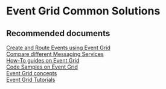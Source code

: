 <properties
	pageTitle="advisory"
	description="advisory"
	service="microsoft.eventgrid"
	resource="namespaces"
	authors="ChiragPavecha"
	displayOrder=""
	selfHelpType="generic"
	supportTopicIds="32583169,32583163,32583165,32583161,32583168,32583170,32583160,32583166,32583167"
	resourceTags=""
	productPesIds="16263"
	cloudEnvironments="public,BlackForest,Fairfax, usnat, ussec"
	articleId="a027ce33-e194-4a1a-b638-b824187b6345"
	ownershipId="AzureEventGrid_Topics"
/>

# Event Grid Common Solutions

## **Recommended documents**
[Create and Route Events using Event Grid](https://docs.microsoft.com/azure/event-grid/custom-event-quickstart)<br>
[Compare different Messaging Services](https://docs.microsoft.com/azure/event-grid/compare-messaging-services)<br>
[How-To guides on Event Grid](https://docs.microsoft.com/azure/event-grid/post-to-custom-topic)<br>
[Code Samples on Event Grid](https://azure.microsoft.com/resources/samples/?sort=0&service=event-grid)<br> 
[Event Grid concepts](https://docs.microsoft.com/azure/event-grid/concepts)<br>
[Event Grid Tutorials](https://docs.microsoft.com/azure/event-grid/monitor-virtual-machine-changes-event-grid-logic-app)